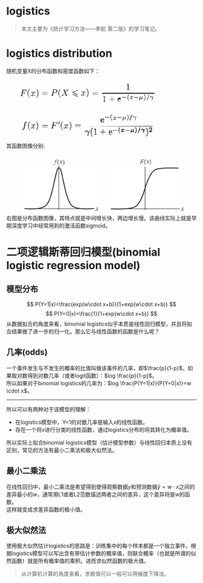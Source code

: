 # logistics
>本文主要为《统计学习方法——李航 第二版》的学习笔记。  

# logistics distribution 
随机变量X的分布函数和密度函数如下：  
![](logistics/141036.png)  
其函数图像分别:  
![](logistics/141313.png)  
右图是分布函数图像，其特点就是中间增长快，两边增长慢。该曲线实际上就是早期深度学习中经常用到的激活函数sigmoid。

# 二项逻辑斯蒂回归模型(binomial logistic regression model)
## 模型分布
$$
P(Y=1|x)=\frac{exp(w\cdot x+b)}{1+exp(w\cdot x+b)}  
$$
$$
P(Y=0|x)=\frac{1}{1+exp(w\cdot x+b)}
$$ 
从数据拟合的角度来看，binomial logistics似乎本质是线性回归模型，并且将拟合结果做了进一步的归一化。那么它与线性函数的函数是什么呢？

## 几率(odds)
一个事件发生与不发生的概率的比值叫做该事件的几率，即$\frac{p}{1-p}$，如果取对数得到对数几率（或者logit函数）：$log \frac{p}{1-p}$。  
所以如果对于binomial logistics的几率为：$log \frac{P(Y=1|x)}{P(Y=0|x)}=w \cdot x$。  

---
所以可以有两种对于该模型的理解：
- 在logistics模型中，Y=1的对数几率是输入x的线性函数。
- 存在一个将$x$进行分类的线性函数，通过logistics分布的将其转化为概率值。  

所以实际上拟合binomial logistics模型（估计模型参数）与线性回归本质上没有区别，常见的方法有最小二乘法和极大似然法。  

## 最小二乘法  
在线性回归中，最小二乘法是希望得到使得观察数据$y$和预测数据$\hat{y}=w \cdot x$之间的差异最小的$w$，通常用L1或者L2范数描述两者之间的差异，这个差异将是$w$的函数。  
这样就变成求差异函数的极小值。  

## 极大似然法  
使用极大似然估计logistics的思路是：训练集中的每个样本都是一个独立事件。根据logistics模型可以写出含有带估计参数的概率值，则联合概率（也就是所谓的似然函数）就是所有概率值的乘积。进而求似然函数的极大值。  

> 从计算机计算的角度来看，求极值可以一般可以用梯度下降法。  

